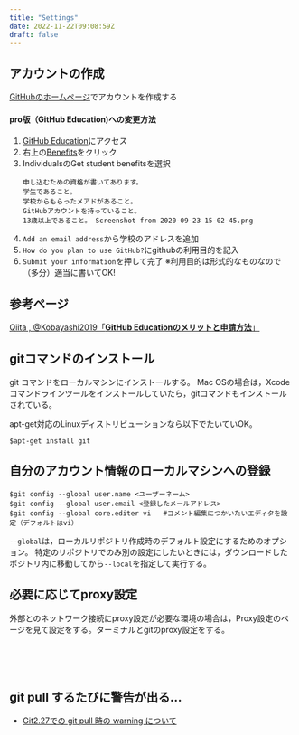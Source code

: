 ```yaml
---
title: "Settings"
date: 2022-11-22T09:08:59Z
draft: false
---
```


## アカウントの作成
[GitHubのホームページ](https://github.com/)でアカウントを作成する
#### **pro版（GitHub Education)への変更方法**
1. [GitHub Education](https://education.github.com/)にアクセス
1. 右上の[Benefits](https://education.github.com/benefits)をクリック
1. IndividualsのGet student benefitsを選択
    ```
    申し込むための資格が書いてあります。
    学生であること。
    学校からもらったメアドがあること。
    GitHubアカウントを持っていること。
    13歳以上であること。 Screenshot from 2020-09-23 15-02-45.png
    ```
1. `Add an email address`から学校のアドレスを追加
1. `How do you plan to use GitHub?`にgithubの利用目的を記入
1. `Submit your information`を押して完了
    ※利用目的は形式的なものなので（多分）適当に書いてOK!

## 参考ページ
[Qiita , @Kobayashi2019「**GitHub Educationのメリットと申請方法**」](https://qiita.com/Kobayashi2019/items/5adb9bde57691a770419)


## gitコマンドのインストール

git コマンドをローカルマシンにインストールする。 Mac OSの場合は，Xcode コマンドラインツールをインストールしていたら，gitコマンドもインストールされている。

apt-get対応のLinuxディストリビューションなら以下でたいていOK。

```
$apt-get install git 
```

## 自分のアカウント情報のローカルマシンへの登録

```
$git config --global user.name <ユーザーネーム>
$git config --global user.email <登録したメールアドレス>
$git config --global core.editer vi   #コメント編集につかいたいエディタを設定（デフォルトはvi）
```

`--global`は，ローカルリポジトリ作成時のデフォルト設定にするためのオプション。 特定のリポジトリでのみ別の設定にしたいときには，ダウンロードしたポジトリ内に移動してから`--local`を指定して実行する。

## 必要に応じてproxy設定

外部とのネットワーク接続にproxy設定が必要な環境の場合は，Proxy設定のページを見て設定をする。ターミナルとgitのproxy設定をする。


<br><br><br>




## git pull するたびに警告が出る…
- [Git2.27での git pull 時の warning について](https://qiita.com/tearoom6/items/0237080aaf2ad46b1963)
